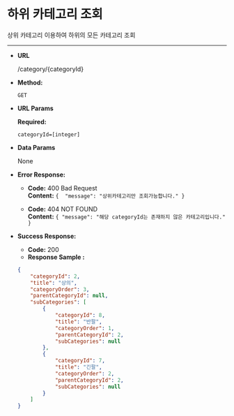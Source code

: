 # **하위 카테고리 조회** 

상위 카테고리 이용하여 하위의 모든 카테고리 조회

---

* **URL**

  /category/{categoryId}

* **Method:**

  `GET`

* **URL Params**

  **Required:**

  `categoryId=[integer]`

* **Data Params**

  None

* **Error Response:**
    * **Code:** 400 Bad Request <br />
      **Content:** `{  "message": "상위카테고리만 조회가능합니다." }`
  
    * **Code:** 404 NOT FOUND <br />
      **Content:** `{ "message": "해당 categoryId는 존재하지 않은 카테고리입니다." }`

* **Success Response:**
    * **Code:** 200 <br />
    * **Response Sample :**

    ```json
    {
        "categoryId": 2,
        "title": "상의",
        "categoryOrder": 3,
        "parentCategoryId": null,
        "subCategories": [
            {
                "categoryId": 8,
                "title": "반팔",
                "categoryOrder": 1,
                "parentCategoryId": 2,
                "subCategories": null
            },
            {
                "categoryId": 7,
                "title": "긴팔",
                "categoryOrder": 2,
                "parentCategoryId": 2,
                "subCategories": null
            }
        ]
    }    
    ```  


